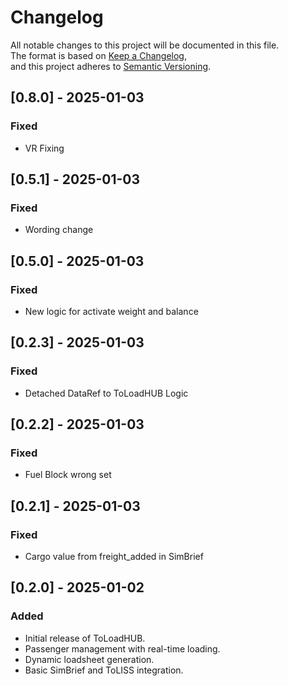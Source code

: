 # Changelog  

All notable changes to this project will be documented in this file.  
The format is based on [Keep a Changelog](https://keepachangelog.com/),  
and this project adheres to [Semantic Versioning](https://semver.org/).

## [0.8.0] - 2025-01-03
### Fixed
- VR Fixing

## [0.5.1] - 2025-01-03
### Fixed
- Wording change

## [0.5.0] - 2025-01-03
### Fixed
- New logic for activate weight and balance

## [0.2.3] - 2025-01-03
### Fixed
- Detached DataRef to ToLoadHUB Logic

## [0.2.2] - 2025-01-03
### Fixed
- Fuel Block wrong set

## [0.2.1] - 2025-01-03
### Fixed
- Cargo value from freight_added in SimBrief

## [0.2.0] - 2025-01-02
### Added
- Initial release of ToLoadHUB.  
- Passenger management with real-time loading.  
- Dynamic loadsheet generation.  
- Basic SimBrief and ToLISS integration.  
